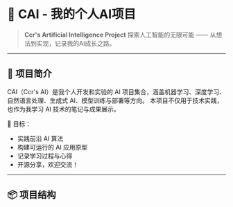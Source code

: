 # 🧠 CAI - 我的个人AI项目

> **Ccr's Artificial Intelligence Project**
> 探索人工智能的无限可能 —— 从想法到实现，记录我的AI成长之路。

---

## 🌟 项目简介

CAI（Ccr's AI）是我个人开发和实验的 AI 项目集合，涵盖机器学习、深度学习、自然语言处理、生成式 AI、模型训练与部署等方向。
本项目不仅用于技术实践，也作为我学习 AI 技术的笔记与成果展示。

🎯 目标：
- 实践前沿 AI 算法
- 构建可运行的 AI 应用原型
- 记录学习过程与心得
- 开源分享，欢迎交流！

---

## 📦 项目结构
